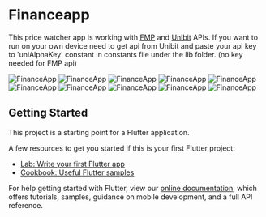 # Financeapp

  This price watcher app is working with [FMP](https://financialmodelingprep.com/developer/docs/) and [Unibit](https://unibit.ai/insight/news) APIs. If you want to run on your own device need to get api from Unibit and paste your api key to 'uniAlphaKey' constant in constants file under the lib folder. (no key needed for FMP api)
  
  ![FinanceApp](https://github.com/ibmkynl/FinanceApp/blob/master/Screenshot_2020-03-22-19-13-33-988_com.example.financeapp.jpg)
  ![FinanceApp](https://github.com/ibmkynl/FinanceApp/blob/master/Screenshot_2020-03-22-19-13-39-970_com.example.financeapp.jpg)
  ![FinanceApp](https://github.com/ibmkynl/FinanceApp/blob/master/Screenshot_2020-03-22-19-13-45-412_com.example.financeapp.jpg)
  ![FinanceApp](https://github.com/ibmkynl/FinanceApp/blob/master/Screenshot_2020-03-22-19-13-50-489_com.example.financeapp.jpg)
  ![FinanceApp](https://github.com/ibmkynl/FinanceApp/blob/master/Screenshot_2020-03-22-19-14-00-409_com.example.financeapp.jpg)
  ![FinanceApp](https://github.com/ibmkynl/FinanceApp/blob/master/Screenshot_2020-03-22-19-14-09-848_com.example.financeapp.jpg)
  ![FinanceApp](https://github.com/ibmkynl/FinanceApp/blob/master/Screenshot_2020-03-22-19-14-25-590_com.example.financeapp.jpg)
  ![FinanceApp](https://github.com/ibmkynl/FinanceApp/blob/master/Screenshot_2020-03-22-19-15-04-986_com.example.financeapp.jpg)
  ![FinanceApp](https://github.com/ibmkynl/FinanceApp/blob/master/Screenshot_2020-03-22-19-15-19-677_com.example.financeapp.jpg)
  ![FinanceApp](https://github.com/ibmkynl/FinanceApp/blob/master/Screenshot_2020-03-22-19-16-51-755_com.example.financeapp.jpg)


## Getting Started

This project is a starting point for a Flutter application.

A few resources to get you started if this is your first Flutter project:

- [Lab: Write your first Flutter app](https://flutter.dev/docs/get-started/codelab)
- [Cookbook: Useful Flutter samples](https://flutter.dev/docs/cookbook)

For help getting started with Flutter, view our
[online documentation](https://flutter.dev/docs), which offers tutorials,
samples, guidance on mobile development, and a full API reference.
